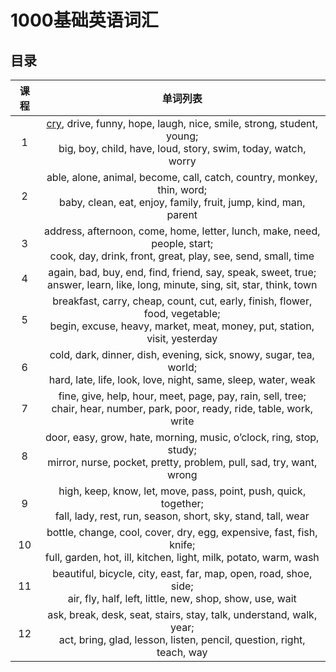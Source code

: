 # 1000基础英语词汇

## 目录

| 课程 | 单词列表 |
| :------------:  |:----------: |
| 1 | [cry](https://www.xianglesong.com/word/cry), drive, funny, hope, laugh, nice, smile, strong, student, young; <br> big, boy, child, have, loud, story, swim, today, watch, worry |
| 2 | able, alone, animal, become, call, catch, country, monkey, thin, word; <br> baby, clean, eat, enjoy, family, fruit, jump, kind, man, parent |
| 3 | address, afternoon, come, home, letter, lunch, make, need, people, start;<br> cook, day, drink, front, great, play, see, send, small, time |
| 4 | again, bad, buy, end, find, friend, say, speak, sweet, true; <br> answer, learn, like, long, minute, sing, sit, star, think, town |
| 5 | breakfast, carry, cheap, count, cut, early, finish, flower, food, vegetable; <br> begin, excuse, heavy, market, meat, money, put, station, visit, yesterday |
| 6 |  cold, dark, dinner, dish, evening, sick, snowy, sugar, tea, world; <br> hard, late, life, look, love, night, same, sleep, water, weak |
| 7 |  fine, give, help, hour, meet, page, pay, rain, sell, tree; <br> chair, hear, number, park, poor, ready, ride, table, work, write |
| 8 | door, easy, grow, hate, morning, music, o’clock, ring, stop, study; <br> mirror, nurse, pocket, pretty, problem, pull, sad, try, want, wrong |
| 9 | high, keep, know, let, move, pass, point, push, quick, together; <br> fall, lady, rest, run, season, short, sky, stand, tall, wear |
| 10 | bottle, change, cool, cover, dry, egg, expensive, fast, fish, knife; <br> full, garden, hot, ill, kitchen, light, milk, potato, warm, wash |
| 11 | beautiful, bicycle, city, east, far, map, open, road, shoe, side; <br> air, fly, half, left, little, new, shop, show, use, wait |
| 12 |  ask, break, desk, seat, stairs, stay, talk, understand, walk, year; <br> act, bring, glad, lesson, listen, pencil, question, right, teach, way |
